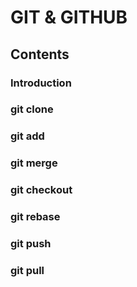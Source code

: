 # GIT & GITHUB 
## Contents
### Introduction
### git clone
### git add
### git merge 
### git checkout
### git rebase
### git push
### git pull